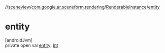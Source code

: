 //[sceneview](../../../index.md)/[com.google.ar.sceneform.rendering](../index.md)/[RenderableInstance](index.md)/[entity](entity.md)

# entity

[androidJvm]\
private open val [entity](entity.md): [Int](https://kotlinlang.org/api/latest/jvm/stdlib/kotlin/-int/index.html)
